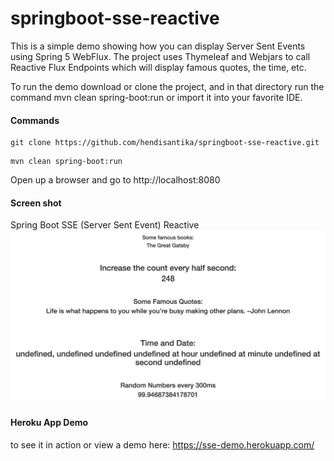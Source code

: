 # springboot-sse-reactive

This is a simple demo showing how you can display Server Sent Events using Spring 5 WebFlux. The project uses Thymeleaf and Webjars to call Reactive Flux Endpoints which will display famous quotes, the time, etc.

To run the demo download or clone the project, and in that directory run the command mvn clean spring-boot:run or import it into your favorite IDE.
#### Commands
```
git clone https://github.com/hendisantika/springboot-sse-reactive.git
```
```
mvn clean spring-boot:run
```
Open up a browser and go to http://localhost:8080

#### Screen shot

Spring Boot SSE (Server Sent Event) Reactive
![Spring Boot SSE (Server Sent Event) Reactive](img/sse.png "Spring Boot SSE (Server Sent Event) Reactive") 


#### Heroku App Demo

 to see it in action or view a demo here: https://sse-demo.herokuapp.com/